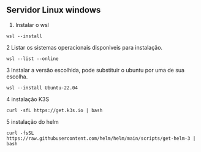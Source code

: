 ## Servidor Linux windows


1. Instalar o wsl
```
wsl --install
```  
2 Listar os sistemas operacionais disponiveis para instalação.
```
wsl --list --online
```
3 Instalar a versão escolhida, pode substituir o ubuntu por uma de sua escolha.
```
wsl --install Ubuntu-22.04
```

4 instalação K3S
```
curl -sfL https://get.k3s.io | bash
```

5 instalação do helm
```
curl -fsSL https://raw.githubusercontent.com/helm/helm/main/scripts/get-helm-3 | bash
```
